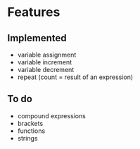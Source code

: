 # Features

## Implemented

- variable assignment
- variable increment
- variable decrement
- repeat (count = result of an expression)

## To do

- compound expressions
- brackets
- functions
- strings
